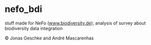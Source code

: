 # nefo_bdi
stuff made for NeFo (www.biodiversity.de); analysis of survey about biodiversity data integration

© Jonas Geschke and André Mascarenhas